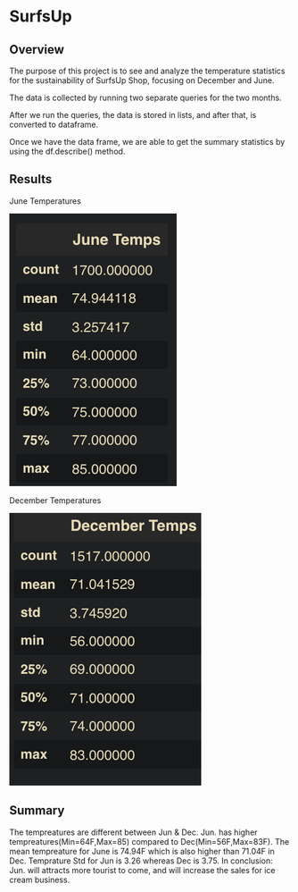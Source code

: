 # SurfsUp

## Overview

The purpose of this project is to see and analyze the temperature statistics for the sustainability of SurfsUp Shop, focusing on December and June.

The data is collected by running two separate queries for the two months. 

After we run the queries, the data is stored in lists, and after that, is converted to dataframe. 

Once we have the data frame, we are able to get the summary statistics by using the df.describe() method.

## Results

June Temperatures

![](https://github.com/albertomontilla17/surfs_up/blob/main/Resources/June%20Temperature.png)

December Temperatures

![](https://github.com/albertomontilla17/surfs_up/blob/main/Resources/December%20Temperatures.png)

## Summary

The tempreatures are different between Jun & Dec. Jun. has higher tempreatures(Min=64F,Max=85) compared to Dec(Min=56F,Max=83F). The mean tempreature for June is 74.94F which is also higher than 71.04F in Dec. Temprature Std for Jun is 3.26 whereas Dec is 3.75. In conclusion: Jun. will attracts more tourist to come, and will increase the sales for ice cream business.
